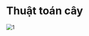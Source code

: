 # Thuật toán cây
![1](https://github.com/user-attachments/assets/ac3f5261-717f-45a9-bda6-52988e0f4983)
